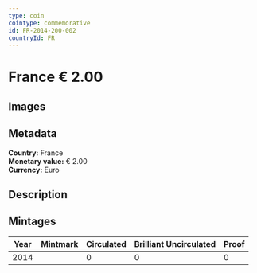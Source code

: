 ```yaml
---
type: coin
cointype: commemorative
id: FR-2014-200-002
countryId: FR
---
```


# France € 2.00

## Images


## Metadata

**Country:** France\
**Monetary value:** € 2.00\
**Currency:** Euro

## Description


## Mintages

| Year | Mintmark | Circulated | Brilliant Uncirculated | Proof |
| ---- | -------- | ---------- | ---------------------- | ----- |
| 2014 |  | 0| 0 | 0 |
